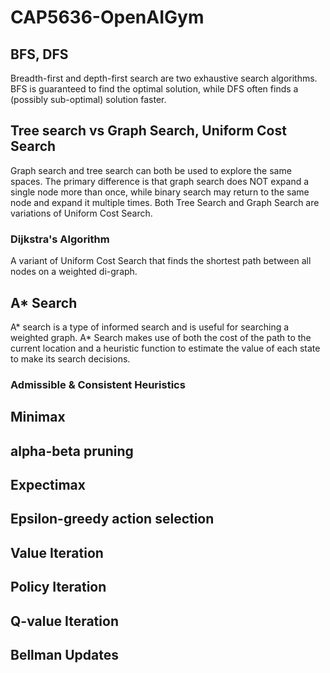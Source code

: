 # CAP5636-OpenAIGym

## BFS, DFS
Breadth-first and depth-first search are two exhaustive search algorithms. BFS is guaranteed to find the optimal solution, while DFS often finds a (possibly sub-optimal) solution faster.

## Tree search vs Graph Search, Uniform Cost Search
Graph search and tree search can both be used to explore the same spaces. The primary difference is that graph search does NOT expand a single node more than once, while binary search may return to the same node and expand it multiple times. Both Tree Search and Graph Search are variations of Uniform Cost Search.

### Dijkstra's Algorithm
A variant of Uniform Cost Search that finds the shortest path between all nodes on a weighted di-graph.

## A* Search
A* search is a type of informed search and is useful for searching a weighted graph. A* Search makes use of both the cost of the path to the current location and a heuristic function to estimate the value of each state to make its search decisions.

### Admissible & Consistent Heuristics

## Minimax

## alpha-beta pruning

## Expectimax

## Epsilon-greedy action selection

## Value Iteration

## Policy Iteration

## Q-value Iteration

## Bellman Updates

